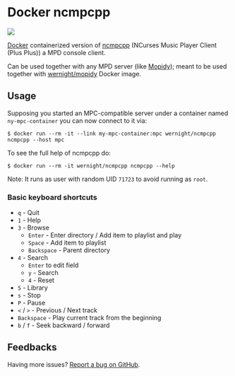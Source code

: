 # Docker ncmpcpp

[![](https://badge.imagelayers.io/wernight/ncmpcpp:latest.svg)](https://imagelayers.io/?images=wernight/ncmpcpp:latest 'Get your own badge on imagelayers.io')

[Docker](https://docs.docker.com/installation/) containerized version of [ncmpcpp](http://ncmpcpp.rybczak.net/screenshots.php) (NCurses Music Player Client (Plus Plus)) a MPD console client.

Can be used together with any MPD server (like [Mopidy](https://www.mopidy.com/)); meant to be used together with [wernight/mopidy](https://registry.hub.docker.com/u/wernight/mopidy/) Docker image.


## Usage

Supposing you started an MPC-compatible server under a container named `ny-mpc-container` you can now connect to it via:

    $ docker run --rm -it --link my-mpc-container:mpc wernight/ncmpcpp ncmpcpp --host mpc

To see the full help of ncmpcpp do:

    $ docker run --rm -it wernight/ncmpcpp ncmpcpp --help

Note: It runs as user with random UID `71723` to avoid running as `root`.


### Basic keyboard shortcuts

  * `q` - Quit
  * `1` - Help
  * `3` - Browse
      * `Enter` - Enter directory / Add item to playlist and play
      * `Space` - Add item to playlist
      * `Backspace` - Parent directory
  * `4` - Search
      * `Enter` to edit field
      * `y` - Search
      * `4` - Reset
  * `5` - Library
  * `s` - Stop
  * `P` - Pause
  * `<` / `>` - Previous / Next track
  * `Backspace` - Play current track from the beginning
  * `b` / `f` - Seek backward / forward


## Feedbacks

Having more issues? [Report a bug on GitHub](https://github.com/wernight/docker-ncmpcpp/issues).
